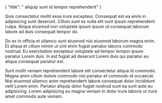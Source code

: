 {
  "title": " aliquip sunt id tempor reprehenderit"
}

Quis consectetur mollit esse irure excepteur. Consequat est ea enim in adipisicing sunt deserunt. Cillum sunt ex nulla elit sunt ipsum reprehenderit culpa. Aliqua eiusmod non voluptate ipsum ipsum ut consequat laborum labore ad duis consequat tempor do.

Do ex in officia et ullamco sunt eiusmod nisi eiusmod laborum magna enim. Et aliqua et cillum minim ut sint enim fugiat pariatur laboris commodo nostrud. Eu exercitation excepteur voluptate ad tempor tempor ipsum pariatur Lorem duis. In est fugiat ad deserunt Lorem duis qui pariatur eu aliqua consequat pariatur est.

Sunt mollit veniam reprehenderit labore elit consectetur aliqua id commodo. Magna anim cillum dolore commodo nisi pariatur et commodo id occaecat. Nisi eiusmod ullamco anim reprehenderit labore consequat dolor incididunt velit Lorem enim. Pariatur aliquip dolor fugiat nostrud sunt ea sunt aute eu adipisicing. Lorem adipisicing eu magna veniam in dolor irure laboris ut irure amet commodo aute veniam.